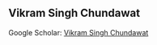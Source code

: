 ## Vikram Singh Chundawat

Google Scholar: [Vikram Singh Chundawat](https://scholar.google.com/citations?user=_gv4090AAAAJ&hl=en)  
